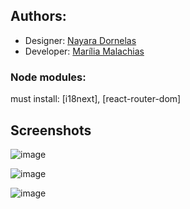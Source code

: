 ## Authors:
- Designer: [Nayara Dornelas]()
- Developer: [Marília Malachias](https://github.com/mariliamlcs/)

### Node modules: 
must install: [i18next], [react-router-dom]

## Screenshots

![image](https://user-images.githubusercontent.com/53622874/228992696-544e4800-6f06-4d3d-aa1a-26ceef6a0be9.png)

![image](https://user-images.githubusercontent.com/53622874/228992782-4cb5f87f-5a74-4c19-9328-2156e196eb18.png)

![image](https://user-images.githubusercontent.com/53622874/228992813-74073c6e-a030-4670-8534-47969c9dc954.png)
